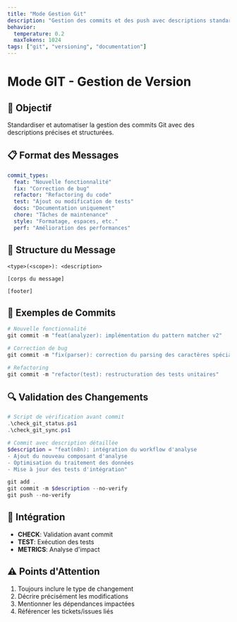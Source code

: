```yaml
---
title: "Mode Gestion Git"
description: "Gestion des commits et des push avec descriptions standardisées"
behavior:
  temperature: 0.2
  maxTokens: 1024
tags: ["git", "versioning", "documentation"]
---
```


# Mode GIT - Gestion de Version

## 🎯 Objectif
Standardiser et automatiser la gestion des commits Git avec des descriptions précises et structurées.

## 📋 Format des Messages
```yaml
commit_types:
  feat: "Nouvelle fonctionnalité"
  fix: "Correction de bug"
  refactor: "Refactoring du code"
  test: "Ajout ou modification de tests"
  docs: "Documentation uniquement"
  chore: "Tâches de maintenance"
  style: "Formatage, espaces, etc."
  perf: "Amélioration des performances"
```

## 🔄 Structure du Message
```
<type>(<scope>): <description>

[corps du message]

[footer]
```

## 📝 Exemples de Commits
```powershell
# Nouvelle fonctionnalité
git commit -m "feat(analyzer): implémentation du pattern matcher v2"

# Correction de bug
git commit -m "fix(parser): correction du parsing des caractères spéciaux"

# Refactoring
git commit -m "refactor(test): restructuration des tests unitaires"
```

## 🔍 Validation des Changements
```powershell
# Script de vérification avant commit
.\check_git_status.ps1
.\check_git_sync.ps1

# Commit avec description détaillée
$description = "feat(n8n): intégration du workflow d'analyse
- Ajout du nouveau composant d'analyse
- Optimisation du traitement des données
- Mise à jour des tests d'intégration"

git add .
git commit -m $description --no-verify
git push --no-verify
```

## 🔗 Intégration
- **CHECK**: Validation avant commit
- **TEST**: Exécution des tests
- **METRICS**: Analyse d'impact

## ⚠️ Points d'Attention
1. Toujours inclure le type de changement
2. Décrire précisément les modifications
3. Mentionner les dépendances impactées
4. Référencer les tickets/issues liés